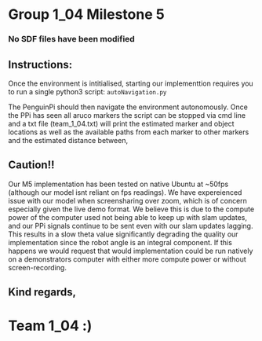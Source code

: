 # Group 1_04 Milestone 5 
### No SDF files have been modified

## Instructions:
Once the environment is intitialised, starting our implementtion requires you to run a single python3 script:
`autoNavigation.py`

The PenguinPi should then navigate the environment autonomously.
Once the PPi has seen all aruco markers the script can be stopped via cmd line and a txt file (team_1_04.txt) will print the estimated marker and object locations as well as the available paths from each marker to other markers and the estimated distance between,

## Caution!!
Our M5 implementation has been tested on native Ubuntu at ~50fps (although our model isnt reliant on fps readings). We have expereienced issue with our model when screensharing over zoom, which is of concern especially given the live demo format. We believe this is due to the compute power of the computer used not being able to keep up with slam updates, and our PPi signals continue to be sent even with our slam updates lagging. This results in a slow theta value significantly degrading the quality our implementation since the robot angle is an integral component.
If this happens we would request that would implementation could be run natively on a demonstrators computer with either more compute power or without screen-recording.


## Kind regards,
# Team 1_04 :)